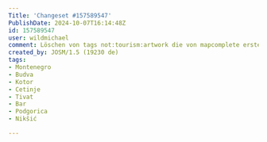```yaml
---
Title: 'Changeset #157589547'
PublishDate: 2024-10-07T16:14:48Z
id: 157589547
user: wildmichael
comment: Löschen von tags not:tourism:artwork die von mapcomplete erstellt wurden
created_by: JOSM/1.5 (19230 de)
tags:
- Montenegro
- Budva
- Kotor
- Cetinje
- Tivat
- Bar
- Podgorica
- Nikšić

---
```

